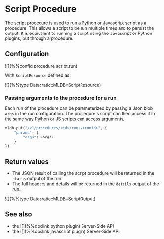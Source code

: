 # Script Procedure

The script procedure is used to run a Python or Javascript script as a procedure. This allows a script to be run multiple times and to persist the output. It is equivalent to running a script using the Javascript or Python plugins, but through a procedure.

## Configuration

![](%%config procedure script.run)

With `ScriptResource` defined as:

![](%%type Datacratic::MLDB::ScriptResource)

### Passing arguments to the procedure for a run

Each run of the procedure can be parameterized by passing a Json blob `args` in the run configuration. The procedure's script can then access it in the same way Python or JS scripts can access arguments.

```python
mldb.put("/v1/procedures/<id>/runs/<runid>", {
    "params": {
        "args": <args>
    }
})
```

## Return values

- The JSON result of calling the script procedure will be returned in the `status`
output of the run.
- The full headers and details will be returned in the `details` output of the run.

![](%%type Datacratic::MLDB::ScriptOutput)

## See also

* the ![](%%doclink python plugin) Server-Side API
* the ![](%%doclink javascript plugin) Server-Side API

